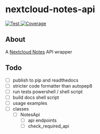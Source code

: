 # nextcloud-notes-api

<a
  href="https://github.com/coma64/nextcloud-notes-api/actions?query=workflow%3ATest"
  target="_blank">
<img src="https://github.com/coma64/nextcloud-notes-api/workflows/Test/badge.svg"
    alt="Test">
</a>
<a href="https://codecov.io/gh/coma64/nextcloud-notes-api" target="_blank">
<img
src="https://img.shields.io/codecov/c/github/coma64/nextcloud-notes-apicolor=%2334D058"
alt="Coverage">
</a>
<br />

## About

A [Nextcloud Notes](https://github.com/nextcloud/notes) API wrapper

## Todo

- [ ] publish to pip and readthedocs
- [ ] stricter code formatter than autopep8
- [ ] run tests powershell / shell script
- [ ] build docs shell script
- [ ] usage examples
- [ ] classes
  - [ ] NotesApi
    - [ ] api endpoints
    - [ ] check_required_api

